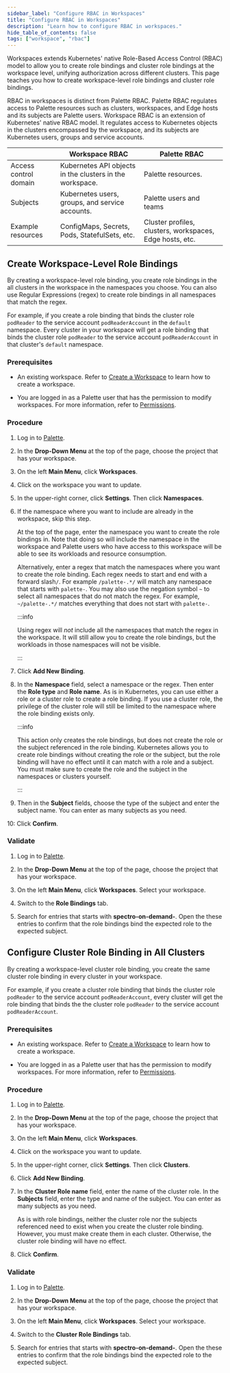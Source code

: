 ```yaml
---
sidebar_label: "Configure RBAC in Workspaces"
title: "Configure RBAC in Workspaces"
description: "Learn how to configure RBAC in workspaces."
hide_table_of_contents: false
tags: ["workspace", "rbac"]
---
```


Workspaces extends Kubernetes' native Role-Based Access Control (RBAC) model to allow you to create role bindings and
cluster role bindings at the workspace level, unifying authorization across different clusters. This page teaches you
how to create workspace-level role bindings and cluster role bindings.

RBAC in workspaces is distinct from Palette RBAC. Palette RBAC regulates access to Palette resources such as clusters,
workspaces, and Edge hosts and its subjects are Palette users. Workspace RBAC is an extension of Kubernetes' native RBAC
model. It regulates access to Kubernetes objects in the clusters encompassed by the workspace, and its subjects are
Kubernetes users, groups and service accounts.

|                       | Workspace RBAC                                           | Palette RBAC                                             |
| --------------------- | -------------------------------------------------------- | -------------------------------------------------------- |
| Access control domain | Kubernetes API objects in the clusters in the workspace. | Palette resources.                                       |
| Subjects              | Kubernetes users, groups, and service accounts.          | Palette users and teams                                  |
| Example resources     | ConfigMaps, Secrets, Pods, StatefulSets, etc.            | Cluster profiles, clusters, workspaces, Edge hosts, etc. |

## Create Workspace-Level Role Bindings

By creating a workspace-level role binding, you create role bindings in the all clusters in the workspace in the
namespaces you choose. You can also use Regular Expressions (regex) to create role bindings in all namespaces that match
the regex.

For example, if you create a role binding that binds the cluster role `podReader` to the service account
`podReaderAccount` in the `default` namespace. Every cluster in your workspace will get a role binding that binds the
cluster role `podReader` to the service account `podReaderAccount` in that cluster's `default` namespace.

### Prerequisites

- An existing workspace. Refer to [Create a Workspace](../adding-a-new-workspace.md) to learn how to create a workspace.

- You are logged in as a Palette user that has the permission to modify workspaces. For more information, refer to
  [Permissions](../../user-management/palette-rbac/permissions.md).

### Procedure

1. Log in to [Palette](https://console.spectrocloud.com).

2. In the **Drop-Down Menu** at the top of the page, choose the project that has your workspace.

3. On the left **Main Menu**, click **Workspaces**.

4. Click on the workspace you want to update.

5. In the upper-right corner, click **Settings**. Then click **Namespaces**.

6. If the namespace where you want to include are already in the workspace, skip this step.

   At the top of the page, enter the namespace you want to create the role bindings in. Note that doing so will include
   the namespace in the workspace and Palette users who have access to this workspace will be able to see its workloads
   and resource consumption.

   Alternatively, enter a regex that match the namespaces where you want to create the role binding. Each regex needs to
   start and end with a forward slash`/`. For example `/palette-.*/` will match any namespace that starts with
   `palette-`. You may also use the negation symbol `~` to select all namespaces that do not match the regex. For
   example, `~/palette-.*/` matches everything that does not start with `palette-`.

   :::info

   Using regex will _not_ include all the namespaces that match the regex in the workspace. It will still allow you to
   create the role bindings, but the workloads in those namespaces will not be visible.

   :::

7. Click **Add New Binding**.

8. In the **Namespace** field, select a namespace or the regex. Then enter the **Role type** and **Role name**. As is in
   Kubernetes, you can use either a role or a cluster role to create a role binding. If you use a cluster role, the
   privilege of the cluster role will still be limited to the namespace where the role binding exists only.

   :::info

   This action only creates the role bindings, but does not create the role or the subject referenced in the role
   binding. Kubernetes allows you to create role bindings without creating the role or the subject, but the role binding
   will have no effect until it can match with a role and a subject. You must make sure to create the role and the
   subject in the namespaces or clusters yourself.

   :::

9. Then in the **Subject** fields, choose the type of the subject and enter the subject name. You can enter as many
   subjects as you need.

10: Click **Confirm**.

### Validate

1. Log in to [Palette](https://console.spectrocloud.com).

2. In the **Drop-Down Menu** at the top of the page, choose the project that has your workspace.

3. On the left **Main Menu**, click **Workspaces**. Select your workspace.

4. Switch to the **Role Bindings** tab.

5. Search for entries that starts with **spectro-on-demand-**. Open the these entries to confirm that the role bindings
   bind the expected role to the expected subject.

## Configure Cluster Role Binding in All Clusters

By creating a workspace-level cluster role binding, you create the same cluster role binding in every cluster in your
workspace.

For example, if you create a cluster role binding that binds the cluster role `podReader` to the service account
`podReaderAccount`, every cluster will get the role binding that binds the the cluster role `podReader` to the service
account `podReaderAccount`.

### Prerequisites

- An existing workspace. Refer to [Create a Workspace](../adding-a-new-workspace.md) to learn how to create a workspace.

- You are logged in as a Palette user that has the permission to modify workspaces. For more information, refer to
  [Permissions](../../user-management/palette-rbac/permissions.md).

### Procedure

1. Log in to [Palette](https://console.spectrocloud.com).

2. In the **Drop-Down Menu** at the top of the page, choose the project that has your workspace.

3. On the left **Main Menu**, click **Workspaces**.

4. Click on the workspace you want to update.

5. In the upper-right corner, click **Settings**. Then click **Clusters**.

6. Click **Add New Binding**.

7. In the **Cluster Role name** field, enter the name of the cluster role. In the **Subjects** field, enter the type and
   name of the subject. You can enter as many subjects as you need.

   As is with role bindings, neither the cluster role nor the subjects referenced need to exist when you create the
   cluster role binding. However, you must make create them in each cluster. Otherwise, the cluster role binding will
   have no effect.

8. Click **Confirm**.

### Validate

1. Log in to [Palette](https://console.spectrocloud.com).

2. In the **Drop-Down Menu** at the top of the page, choose the project that has your workspace.

3. On the left **Main Menu**, click **Workspaces**. Select your workspace.

4. Switch to the **Cluster Role Bindings** tab.

5. Search for entries that starts with **spectro-on-demand-**. Open the these entries to confirm that the role bindings
   bind the expected role to the expected subject.
